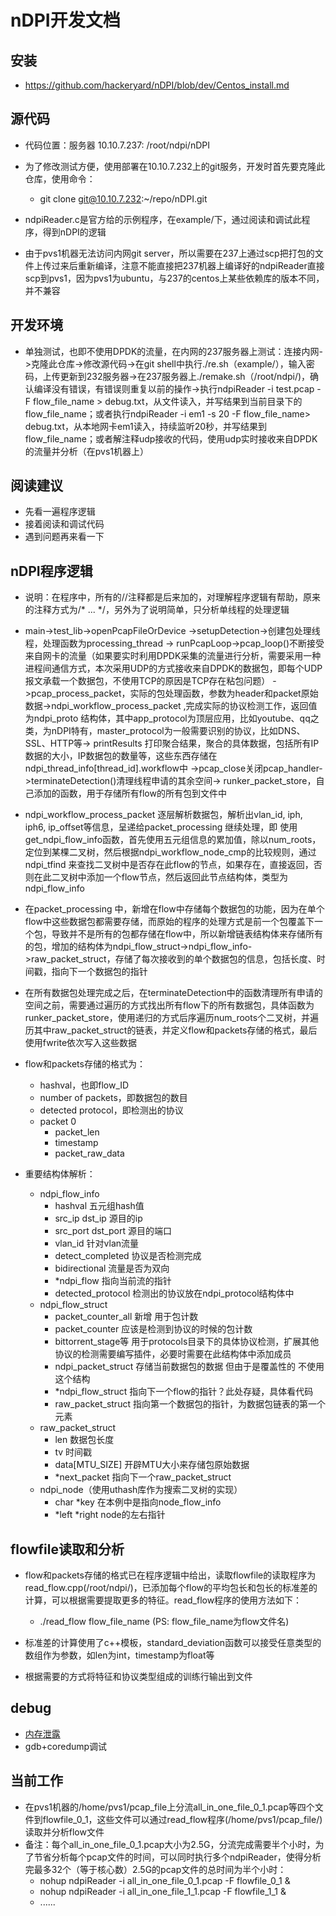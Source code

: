 # nDPI开发文档

## 安装

- https://github.com/hackeryard/nDPI/blob/dev/Centos_install.md

## 源代码

- 代码位置：服务器 10.10.7.237: /root/ndpi/nDPI
- 为了修改测试方便，使用部署在10.10.7.232上的git服务，开发时首先要克隆此仓库，使用命令：

  - git clone git@10.10.7.232:~/repo/nDPI.git
- ndpiReader.c是官方给的示例程序，在example/下，通过阅读和调试此程序，得到nDPI的逻辑
- 由于pvs1机器无法访问内网git server，所以需要在237上通过scp把打包的文件上传过来后重新编译，注意不能直接把237机器上编译好的ndpiReader直接scp到pvs1，因为pvs1为ubuntu，与237的centos上某些依赖库的版本不同，并不兼容

## 开发环境

- 单独测试，也即不使用DPDK的流量，在内网的237服务器上测试：连接内网->克隆此仓库->修改源代码->在git shell中执行./re.sh（example/），输入密码，上传更新到232服务器->在237服务器上./remake.sh（/root/ndpi/)，确认编译没有错误，有错误则重复以前的操作->执行ndpiReader -i test.pcap -F flow_file_name > debug.txt，从文件读入，并写结果到当前目录下的flow_file_name；或者执行ndpiReader -i em1 -s 20 -F flow_file_name> debug.txt，从本地网卡em1读入，持续监听20秒，并写结果到flow_file_name；或者解注释udp接收的代码，使用udp实时接收来自DPDK的流量并分析（在pvs1机器上）

## 阅读建议

- 先看一遍程序逻辑
- 接着阅读和调试代码
- 遇到问题再来看一下

## nDPI程序逻辑

- 说明：在程序中，所有的//注释都是后来加的，对理解程序逻辑有帮助，原来的注释方式为/* ... */，另外为了说明简单，只分析单线程的处理逻辑

- main->test_lib->openPcapFileOrDevice ->setupDetection->创建包处理线程，处理函数为processing_thread -> runPcapLoop->pcap_loop()不断接受来自网卡的流量（如果要实时利用DPDK采集的流量进行分析，需要采用一种进程间通信方式，本次采用UDP的方式接收来自DPDK的数据包，即每个UDP报文承载一个数据包，不使用TCP的原因是TCP存在粘包问题） ->pcap_process_packet，实际的包处理函数，参数为header和packet原始数据->ndpi_workflow_process_packet ,完成实际的协议检测工作，返回值为ndpi_proto 结构体，其中app_protocol为顶层应用，比如youtube、qq之类，为nDPI特有，master_protocol为一般需要识别的协议，比如DNS、SSL、HTTP等-> printResults 打印聚合结果，聚合的具体数据，包括所有IP数据的大小，IP数据包的数量等，这些东西存储在ndpi_thread_info[thread_id].workflow中  ->pcap_close关闭pcap_handler->terminateDetection()清理线程申请的其余空间-> runker_packet_store，自己添加的函数，用于存储所有flow的所有包到文件中
- ndpi_workflow_process_packet 逐层解析数据包，解析出vlan_id, iph, iph6, ip_offset等信息，呈递给packet_processing 继续处理，即 使用get_ndpi_flow_info函数，首先使用五元组信息的累加值，除以num_roots，定位到某棵二叉树，然后根据ndpi_workflow_node_cmp的比较规则，通过ndpi_tfind 来查找二叉树中是否存在此flow的节点，如果存在，直接返回，否则在此二叉树中添加一个flow节点，然后返回此节点结构体，类型为ndpi_flow_info
- 在packet_processing 中，新增在flow中存储每个数据包的功能，因为在单个flow中这些数据包都需要存储，而原始的程序的处理方式是前一个包覆盖下一个包，导致并不是所有的包都存储在flow中，所以新增链表结构体来存储所有的包，增加的结构体为ndpi_flow_struct->ndpi_flow_info->raw_packet_struct，存储了每次接收到的单个数据包的信息，包括长度、时间戳，指向下一个数据包的指针
- 在所有数据包处理完成之后，在terminateDetection中的函数清理所有申请的空间之前，需要通过遍历的方式找出所有flow下的所有数据包，具体函数为runker_packet_store，使用递归的方式后序遍历num_roots个二叉树，并遍历其中raw_packet_struct的链表，并定义flow和packets存储的格式，最后使用fwrite依次写入这些数据
- flow和packets存储的格式为：
   - hashval，也即flow_ID
  - number of packets，即数据包的数目
  - detected protocol，即检测出的协议
  - packet 0
    - packet_len
    - timestamp
    - packet_raw_data
- 重要结构体解析：
  - ndpi_flow_info 
    - hashval 五元组hash值
    - src_ip dst_ip 源目的ip
    - src_port dst_port 源目的端口
    - vlan_id 针对vlan流量
    - detect_completed 协议是否检测完成
    - bidirectional 流量是否为双向
    - *ndpi_flow 指向当前流的指针
    - detected_protocol 检测出的协议放在ndpi_protocol结构体中
  - ndpi_flow_struct
    - packet_counter_all 新增 用于包计数
    - packet_counter 应该是检测到协议的时候的包计数
    - bittorrent_stage等 用于protocols目录下的具体协议检测，扩展其他协议的检测需要编写插件，必要时需要在此结构体中添加成员
    - ndpi_packet_struct 存储当前数据包的数据 但由于是覆盖性的 不使用这个结构
    - *ndpi_flow_struct 指向下一个flow的指针？此处存疑，具体看代码
    - raw_packet_struct 指向第一个数据包的指针，为数据包链表的第一个元素
  - raw_packet_struct 
    - len 数据包长度
    - tv 时间戳
    - data[MTU_SIZE] 开辟MTU大小来存储包原始数据
    - *next_packet 指向下一个raw_packet_struct
  - ndpi_node（使用uthash库作为搜索二叉树的实现）
    - char *key 在本例中是指向node_flow_info
    - *left *right node的左右指针

## flowfile读取和分析

- flow和packets存储的格式已在程序逻辑中给出，读取flowfile的读取程序为read_flow.cpp(/root/ndpi/)，已添加每个flow的平均包长和包长的标准差的计算，可以根据需要提取更多的特征。read_flow程序的使用方法如下：

  - ./read_flow flow_file_name (PS: flow_file_name为flow文件名)
- 标准差的计算使用了c++模板，standard_deviation函数可以接受任意类型的数组作为参数，如len为int，timestamp为float等
- 根据需要的方式将特征和协议类型组成的训练行输出到文件

## debug

- [内存泄露](http://scottmcpeak.com/memory-errors/)
- gdb+coredump调试

## 当前工作

- 在pvs1机器的/home/pvs1/pcap_file上分流all_in_one_file_0_1.pcap等四个文件到flowfile_0_1，这些文件可以通过read_flow程序(/home/pvs1/pcap_file/)读取并分析flow文件
- 备注：每个all_in_one_file_0_1.pcap大小为2.5G，分流完成需要半个小时，为了节省分析每个pcap文件的时间，可以同时执行多个ndpiReader，使得分析完最多32个（等于核心数）2.5G的pcap文件的总时间为半个小时：
  - nohup ndpiReader -i all_in_one_file_0_1.pcap -F flowfile_0_1 &
  - nohup ndpiReader -i all_in_one_file_1_1.pcap -F flowfile_1_1 &
  - ......
